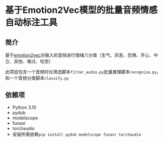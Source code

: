 # 基于Emotion2Vec模型的批量音频情感自动标注工具
## 简介
基于[emotion2vec](https://www.modelscope.cn/models/iic/emotion2vec_base_finetuned/summary)对输入的音频进行情绪八分类（生气、厌恶、恐惧、开心、中立、其他、难过、吃惊）

此项目包含一个音频时长筛选脚本`filter_audio.py`批量推理脚本`recognize.py`，和一个音频分类脚本`classify.py`

## 依赖项

- Python 3.10
- pydub
- modelscope
- funasr
- torchaudio
- 安装所需依赖`pip install pydub modelscope funasr torchaudio`
